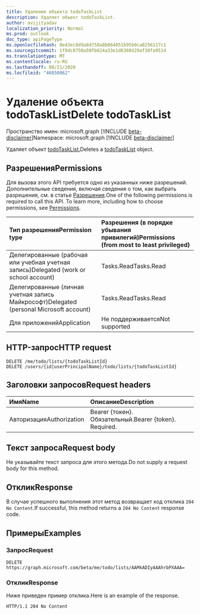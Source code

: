 ```yaml
---
title: Удаление объекта todoTaskList
description: Удаляет объект todoTaskList.
author: avijityadav
localization_priority: Normal
ms.prod: outlook
doc_type: apiPageType
ms.openlocfilehash: 0e43ec8d9a8d758a8b064051b95b0ca8256117c1
ms.sourcegitcommit: 1f8dc8750a50fb624a33e1d6360d29af38fa9514
ms.translationtype: MT
ms.contentlocale: ru-RU
ms.lasthandoff: 08/21/2020
ms.locfileid: "46850062"
---
```

# <a name="delete-todotasklist"></a><span data-ttu-id="3fa03-103">Удаление объекта todoTaskList</span><span class="sxs-lookup"><span data-stu-id="3fa03-103">Delete todoTaskList</span></span>
<span data-ttu-id="3fa03-104">Пространство имен: microsoft.graph [!INCLUDE [beta-disclaimer](../../includes/beta-disclaimer.md)]</span><span class="sxs-lookup"><span data-stu-id="3fa03-104">Namespace: microsoft.graph [!INCLUDE [beta-disclaimer](../../includes/beta-disclaimer.md)]</span></span>

<span data-ttu-id="3fa03-105">Удаляет объект [todoTaskList.](../resources/todotasklist.md)</span><span class="sxs-lookup"><span data-stu-id="3fa03-105">Deletes a [todoTaskList](../resources/todotasklist.md) object.</span></span>

## <a name="permissions"></a><span data-ttu-id="3fa03-106">Разрешения</span><span class="sxs-lookup"><span data-stu-id="3fa03-106">Permissions</span></span>
<span data-ttu-id="3fa03-p101">Для вызова этого API требуется одно из указанных ниже разрешений. Дополнительные сведения, включая сведения о том, как выбрать разрешения, см. в статье [Разрешения](/graph/permissions-reference).</span><span class="sxs-lookup"><span data-stu-id="3fa03-p101">One of the following permissions is required to call this API. To learn more, including how to choose permissions, see [Permissions](/graph/permissions-reference).</span></span>

|<span data-ttu-id="3fa03-109">Тип разрешения</span><span class="sxs-lookup"><span data-stu-id="3fa03-109">Permission type</span></span>|<span data-ttu-id="3fa03-110">Разрешения (в порядке убывания привилегий)</span><span class="sxs-lookup"><span data-stu-id="3fa03-110">Permissions (from most to least privileged)</span></span>|
|:---|:---|
|<span data-ttu-id="3fa03-111">Делегированные (рабочая или учебная учетная запись)</span><span class="sxs-lookup"><span data-stu-id="3fa03-111">Delegated (work or school account)</span></span>|<span data-ttu-id="3fa03-112">Tasks.Read</span><span class="sxs-lookup"><span data-stu-id="3fa03-112">Tasks.Read</span></span>|
|<span data-ttu-id="3fa03-113">Делегированные (личная учетная запись Майкрософт)</span><span class="sxs-lookup"><span data-stu-id="3fa03-113">Delegated (personal Microsoft account)</span></span>|<span data-ttu-id="3fa03-114">Tasks.Read</span><span class="sxs-lookup"><span data-stu-id="3fa03-114">Tasks.Read</span></span>|
|<span data-ttu-id="3fa03-115">Для приложений</span><span class="sxs-lookup"><span data-stu-id="3fa03-115">Application</span></span>|<span data-ttu-id="3fa03-116">Не поддерживается</span><span class="sxs-lookup"><span data-stu-id="3fa03-116">Not supported</span></span>|

## <a name="http-request"></a><span data-ttu-id="3fa03-117">HTTP-запрос</span><span class="sxs-lookup"><span data-stu-id="3fa03-117">HTTP request</span></span>

<!-- {
  "blockType": "ignored"
}
-->
``` http
DELETE /me/todo/lists/{todoTaskListId}
DELETE /users/{id|userPrincipalName}/todo/lists/{todoTaskListId}
```

## <a name="request-headers"></a><span data-ttu-id="3fa03-118">Заголовки запросов</span><span class="sxs-lookup"><span data-stu-id="3fa03-118">Request headers</span></span>
|<span data-ttu-id="3fa03-119">Имя</span><span class="sxs-lookup"><span data-stu-id="3fa03-119">Name</span></span>|<span data-ttu-id="3fa03-120">Описание</span><span class="sxs-lookup"><span data-stu-id="3fa03-120">Description</span></span>|
|:---|:---|
|<span data-ttu-id="3fa03-121">Авторизация</span><span class="sxs-lookup"><span data-stu-id="3fa03-121">Authorization</span></span>|<span data-ttu-id="3fa03-p102">Bearer {токен}. Обязательный.</span><span class="sxs-lookup"><span data-stu-id="3fa03-p102">Bearer {token}. Required.</span></span>|

## <a name="request-body"></a><span data-ttu-id="3fa03-124">Текст запроса</span><span class="sxs-lookup"><span data-stu-id="3fa03-124">Request body</span></span>
<span data-ttu-id="3fa03-125">Не указывайте текст запроса для этого метода.</span><span class="sxs-lookup"><span data-stu-id="3fa03-125">Do not supply a request body for this method.</span></span>

## <a name="response"></a><span data-ttu-id="3fa03-126">Отклик</span><span class="sxs-lookup"><span data-stu-id="3fa03-126">Response</span></span>

<span data-ttu-id="3fa03-127">В случае успешного выполнения этот метод возвращает код отклика `204 No Content`.</span><span class="sxs-lookup"><span data-stu-id="3fa03-127">If successful, this method returns a `204 No Content` response code.</span></span>

## <a name="examples"></a><span data-ttu-id="3fa03-128">Примеры</span><span class="sxs-lookup"><span data-stu-id="3fa03-128">Examples</span></span>

### <a name="request"></a><span data-ttu-id="3fa03-129">Запрос</span><span class="sxs-lookup"><span data-stu-id="3fa03-129">Request</span></span>
<!-- {
  "blockType": "request",
  "sampleKeys": ["AAMkADIyAAAhrbPXAAA="],
  "name": "delete_todotasklist"
}
-->
``` http
DELETE https://graph.microsoft.com/beta/me/todo/lists/AAMkADIyAAAhrbPXAAA=
```


### <a name="response"></a><span data-ttu-id="3fa03-130">Отклик</span><span class="sxs-lookup"><span data-stu-id="3fa03-130">Response</span></span>
<span data-ttu-id="3fa03-131">Ниже приведен пример отклика.</span><span class="sxs-lookup"><span data-stu-id="3fa03-131">Here is an example of the response.</span></span>
<!-- {
  "blockType": "response",
  "truncated": true
}
-->
``` http
HTTP/1.1 204 No Content
```

